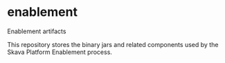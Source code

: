 # enablement
Enablement artifacts 

This repository stores the binary jars and related components used by the Skava Platform Enablement process. 

